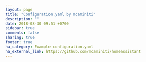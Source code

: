 ```yaml
---
layout: page
title: "Configuration.yaml by mcaminiti"
description: ""
date: 2018-08-30 09:51 +0700
sidebar: true
comments: false
sharing: true
footer: true
ha_category: Example configuration.yaml
ha_external_link: https://github.com/mcaminiti/homeassistant
---
```

